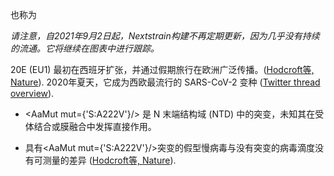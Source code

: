 也称为<Lin name="B.1.177" />

_请注意，自2021年9月2日起，Nextstrain构建不再定期更新，因为几乎没有持续的流通。它将继续在图表中进行跟踪。_

20E (EU1) 最初在西班牙扩张，并通过假期旅行在欧洲广泛传播。([Hodcroft等, Nature](https://www.nature.com/articles/s41586-021-03677-y)). 2020年夏天，它成为西欧最流行的 SARS-CoV-2 变种 ([Twitter thread overview](https://twitter.com/firefoxx66/status/1401833676317593600)).

- <AaMut mut={'S:A222V'}/> 是 N 末端结构域 (NTD) 中的突变，未知其在受体结合或膜融合中发挥直接作用。

- 具有<AaMut mut={'S:A222V'}/>突变的假型慢病毒与没有突变的病毒滴度没有可测量的差异 ([Hodcroft等, Nature](https://www.nature.com/articles/s41586-021-03677-y)).

<br/>
